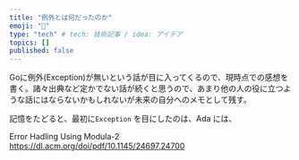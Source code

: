 ```yaml
---
title: "例外とは何だったのか"
emoji: "💬"
type: "tech" # tech: 技術記事 / idea: アイデア
topics: []
published: false
---
```


Goに例外(Exception)が無いという話が目に入ってくるので、現時点での感想を書く。諸々出典など定かでない話が続くと思うので、あまり他の人の役に立つような話にはならないかもしれないが未来の自分へのメモとして残す。

記憶をたどると、最初に`Exception` を目にしたのは、Ada には、



Error Hadling Using Modula-2
https://dl.acm.org/doi/pdf/10.1145/24697.24700

